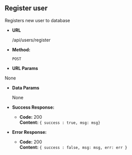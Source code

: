 **Register user**
----
  Registers new user to database

* **URL**

  /api/users/register

* **Method:**

  `POST`
  
*  **URL Params**

  None

* **Data Params**

  None

* **Success Response:**

  * **Code:** 200 <br />
    **Content:** `{ success : true, msg: msg}`
 
* **Error Response:**

  * **Code:** 200 <br />
    **Content:** `{ success : false, msg: msg, err: err }`

